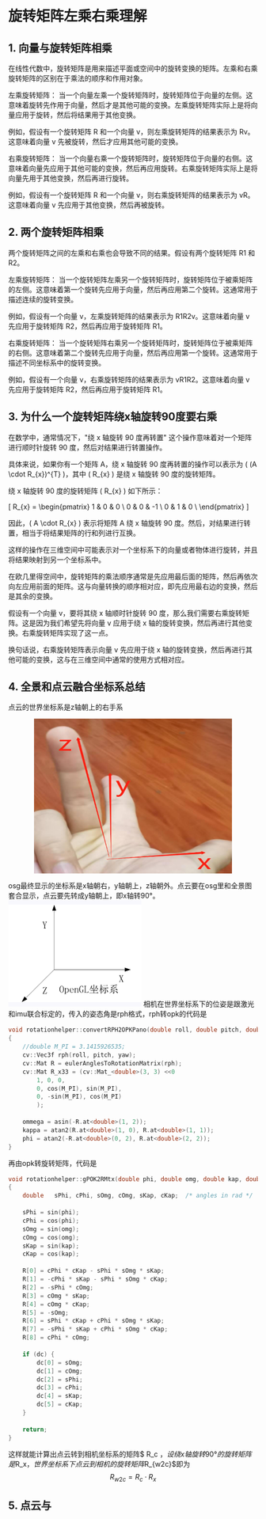 # 旋转矩阵左乘右乘理解

## 1. 向量与旋转矩阵相乘
在线性代数中，旋转矩阵是用来描述平面或空间中的旋转变换的矩阵。左乘和右乘旋转矩阵的区别在于乘法的顺序和作用对象。

左乘旋转矩阵：
当一个向量左乘一个旋转矩阵时，旋转矩阵位于向量的左侧。这意味着旋转先作用于向量，然后才是其他可能的变换。左乘旋转矩阵实际上是将向量应用于旋转，然后将结果用于其他变换。

例如，假设有一个旋转矩阵 R 和一个向量 v，则左乘旋转矩阵的结果表示为 Rv。这意味着向量 v 先被旋转，然后才应用其他可能的变换。

右乘旋转矩阵：
当一个向量右乘一个旋转矩阵时，旋转矩阵位于向量的右侧。这意味着向量先应用于其他可能的变换，然后再应用旋转。右乘旋转矩阵实际上是将向量先用于其他变换，然后再进行旋转。

例如，假设有一个旋转矩阵 R 和一个向量 v，则右乘旋转矩阵的结果表示为 vR。这意味着向量 v 先应用于其他变换，然后再被旋转。

## 2. 两个旋转矩阵相乘
两个旋转矩阵之间的左乘和右乘也会导致不同的结果。假设有两个旋转矩阵 R1 和 R2。

左乘旋转矩阵：
当一个旋转矩阵左乘另一个旋转矩阵时，旋转矩阵位于被乘矩阵的左侧。这意味着第一个旋转先应用于向量，然后再应用第二个旋转。这通常用于描述连续的旋转变换。

例如，假设有一个向量 v，左乘旋转矩阵的结果表示为 R1R2v。这意味着向量 v 先应用于旋转矩阵 R2，然后再应用于旋转矩阵 R1。

右乘旋转矩阵：
当一个旋转矩阵右乘另一个旋转矩阵时，旋转矩阵位于被乘矩阵的右侧。这意味着第二个旋转先应用于向量，然后再应用第一个旋转。这通常用于描述不同坐标系中的旋转变换。

例如，假设有一个向量 v，右乘旋转矩阵的结果表示为 vR1R2。这意味着向量 v 先应用于旋转矩阵 R2，然后再应用于旋转矩阵 R1。

## 3. 为什么一个旋转矩阵绕x轴旋转90度要右乘
在数学中，通常情况下，"绕 x 轴旋转 90 度再转置" 这个操作意味着对一个矩阵进行顺时针旋转 90 度，然后对结果进行转置操作。

具体来说，如果你有一个矩阵 A，绕 x 轴旋转 90 度再转置的操作可以表示为 \( (A \cdot R_{x})^{T} \)，其中 \( R_{x} \) 是绕 x 轴旋转 90 度的旋转矩阵。

绕 x 轴旋转 90 度的旋转矩阵 \( R_{x} \) 如下所示：

\[
R_{x} = \begin{pmatrix}
1 & 0 & 0 \\
0 & 0 & -1 \\
0 & 1 & 0 \\
\end{pmatrix}
\]

因此，\( A \cdot R_{x} \) 表示将矩阵 A 绕 x 轴旋转 90 度。然后，对结果进行转置，相当于将结果矩阵的行和列进行互换。

这样的操作在三维空间中可能表示对一个坐标系下的向量或者物体进行旋转，并且将结果映射到另一个坐标系中。

在欧几里得空间中，旋转矩阵的乘法顺序通常是先应用最后面的矩阵，然后再依次向左应用前面的矩阵。这与向量转换的顺序相对应，即先应用最右边的变换，然后是其余的变换。

假设有一个向量 v，要将其绕 x 轴顺时针旋转 90 度，那么我们需要右乘旋转矩阵。这是因为我们希望先将向量 v 应用于绕 x 轴的旋转变换，然后再进行其他变换。右乘旋转矩阵实现了这一点。

换句话说，右乘旋转矩阵表示向量 v 先应用于绕 x 轴的旋转变换，然后再进行其他可能的变换，这与在三维空间中通常的使用方式相对应。

## 4. 全景和点云融合坐标系总结
点云的世界坐标系是z轴朝上的右手系
<div align=center>
<img src="image-9.png" alt="图片替换文本" width="400" height="313" align="middle" /></div>

osg最终显示的坐标系是x轴朝右，y轴朝上，z轴朝外。点云要在osg里和全景图套合显示，点云要先转成y轴朝上，即x轴转90°。
![alt text](1709177678899.png)
相机在世界坐标系下的位姿是跟激光和imu联合标定的，传入的姿态角是rph格式，rph转opk的代码是
```c++
void rotationhelper::convertRPH2OPKPano(double roll, double pitch, double yaw, double& ommega, double& phi, double& kappa)
{
	//double M_PI = 3.1415926535;
	cv::Vec3f rph(roll, pitch, yaw);
	cv::Mat R = eulerAnglesToRotationMatrix(rph);
	cv::Mat R_x33 = (cv::Mat_<double>(3, 3) <<0
		1, 0, 0,
		0, cos(M_PI), sin(M_PI),
		0, -sin(M_PI), cos(M_PI)
		);

	ommega = asin(-R.at<double>(1, 2));
	kappa = atan2(R.at<double>(1, 0), R.at<double>(1, 1));
	phi = atan2(-R.at<double>(0, 2), R.at<double>(2, 2));
}
```
再由opk转旋转矩阵，代码是
```c++
void rotationhelper::gPOK2RMtx(double phi, double omg, double kap, double * R, double * dc)
{
	double   sPhi, cPhi, sOmg, cOmg, sKap, cKap;  /* angles in rad */

	sPhi = sin(phi);
	cPhi = cos(phi);
	sOmg = sin(omg);
	cOmg = cos(omg);
	sKap = sin(kap);
	cKap = cos(kap);

	R[0] = cPhi * cKap - sPhi * sOmg * sKap;
	R[1] = -cPhi * sKap - sPhi * sOmg * cKap;
	R[2] = -sPhi * cOmg;
	R[3] = cOmg * sKap;
	R[4] = cOmg * cKap;
	R[5] = -sOmg;
	R[6] = sPhi * cKap + cPhi * sOmg * sKap;
	R[7] = -sPhi * sKap + cPhi * sOmg * cKap;
	R[8] = cPhi * cOmg;

	if (dc) {
		dc[0] = sOmg;
		dc[1] = cOmg;
		dc[2] = sPhi;
		dc[3] = cPhi;
		dc[4] = sKap;
		dc[5] = cKap;
	}

	return;
}
```
这样就能计算出点云转到相机坐标系的矩阵$ R_c $，设绕x轴旋转90°的旋转矩阵是$R_x$，世界坐标系下点云到相机的旋转矩阵$R_{w2c}$即为
$$R_{w2c} = R_c \cdot R_x$$

## 5. 点云与